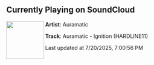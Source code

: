 ## Currently Playing on SoundCloud

[<img align="left" width="100" src="https://i1.sndcdn.com/artworks-HD2Gbxm1WdzNT0MS-vP5yhA-t500x500.png">](https://soundcloud.com/hardlinesounds/auramatic-ignition-hardline11)

**Artist**: Auramatic 

**Track**: Auramatic - Ignition (HARDLINE11)

Last updated at 7/20/2025, 7:00:56 PM
